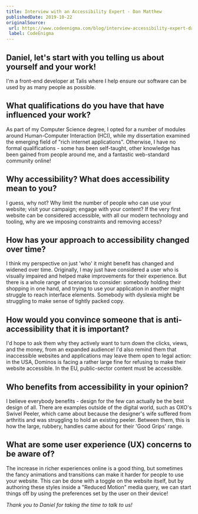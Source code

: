 ```yaml
---
title: Interview with an Accessibility Expert - Dan Matthew
publishedDate: 2019-10-22
originalSource:
 url: https://www.codeenigma.com/blog/interview-accessibility-expert-daniel-matthew
 label: CodeEnigma
---
```




## Daniel, let's start with you telling us about yourself and your work!

I'm a front-end developer at Talis where I help ensure our software can be used by as many people as possible.

## What qualifications do you have that have influenced your work?

As part of my Computer Science degree, I opted for a number of modules around Human-Computer Interaction (HCI), while my dissertation examined the emerging field of "rich internet applications". Otherwise, I have no formal qualifications - some has been self-taught, other knowledge has been gained from people around me, and a fantastic web-standard community online!

## Why accessibility? What does accessibility mean to you?

I guess, why not? Why limit the number of people who can use your website; visit your campaign; engage with your content? If the very first website can be considered accessible, with all our modern technology and tooling, why are we imposing constraints and removing access?

## How has your approach to accessibility changed over time?

I think my perspective on just 'who' it might benefit has changed and widened over time. Originally, I may just have considered a user who is visually impaired and helped make improvements for their experience. But there is a whole range of scenarios to consider: somebody holding their shopping in one hand, and trying to use your application in another might struggle to reach interface elements. Somebody with dyslexia might be struggling to make sense of tightly packed copy.

## How would you convince someone that is anti-accessibility that it is important?

I'd hope to ask them why they actively want to turn down the clicks, views, and the money, from an expanded audience! I'd also remind them that inaccessible websites and applications may leave them open to legal action: in the USA, Dominos is facing a rather large fine for refusing to make their website accessible. In the EU, public-sector content must be accessible.

## Who benefits from accessibility in your opinion?

I believe everybody benefits - design for the few can actually be the best design of all. There are examples outside of the digital world, such as OXO's Swivel Peeler, which came about because the designer's wife suffered from arthritis and was struggling to hold an existing peeler. Between them, this is how the large, rubbery, handles came about for their 'Good Grips' range.

## What are some user experience (UX) concerns to be aware of?

The increase in richer experiences online is a good thing, but sometimes the fancy animations and transitions can make it harder for people to use your website. This can be done with a toggle on the website itself, but by authoring these styles inside a "Reduced Motion" media query, we can start things off by using the preferences set by the user on their device!

*Thank you to Daniel for taking the time to talk to us!*
